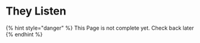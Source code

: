 # They Listen

{% hint style="danger" %}
This Page is not complete yet. Check back later
{% endhint %}

<figure><img src="https://github.com/user-attachments/assets/2004f787-6098-4b18-9d96-e5b536b1e8bf" alt=""><figcaption></figcaption></figure>
